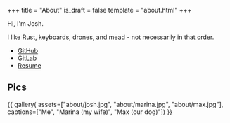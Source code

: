 +++
title = "About"
is_draft = false
template = "about.html"
+++

Hi, I'm Josh.

I like Rust, keyboards, drones, and mead - not necessarily in that order.

 * [GitHub](https://github.com/jrobsonchase)
 * [GitLab](https://gitlab.com/jrobsonchase)
 * [Resume](https://jrobsonchase.gitlab.io/resume/JoshRobsonChase-Resume.pdf)

## Pics

{{ gallery( assets=["about/josh.jpg", "about/marina.jpg", "about/max.jpg"], captions=["Me", "Marina (my wife)", "Max (our dog)"]) }}